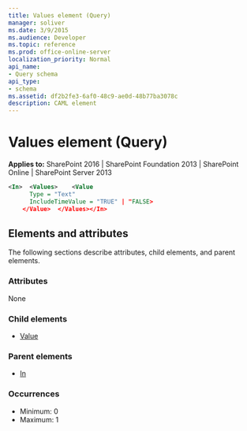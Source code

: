 ```yaml
---
title: Values element (Query)
manager: soliver
ms.date: 3/9/2015
ms.audience: Developer
ms.topic: reference
ms.prod: office-online-server
localization_priority: Normal
api_name:
- Query schema
api_type:
- schema
ms.assetid: df2b2fe3-6af0-48c9-ae0d-48b77ba3078c
description: CAML element
---
```


# Values element (Query)

**Applies to:** SharePoint 2016 | SharePoint Foundation 2013 | SharePoint Online | SharePoint Server 2013
  
```XML
<In>  <Values>    <Value
      Type = "Text"
      IncludeTimeValue = "TRUE" | "FALSE>
    </Value>  </Values></In>
```

## Elements and attributes

The following sections describe attributes, child elements, and parent elements.

### Attributes

None
   
### Child elements

- [Value](value-element-query.md)
   
### Parent elements

- [In](in-element-query.md)
   
### Occurrences

- Minimum: 0
- Maximum: 1  

<br/>
   

